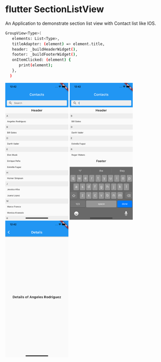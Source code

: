 # flutter SectionListView

An Application to demonstrate section list view with Contact list like IOS.
```bash
GroupView<Type>(
   elements: List<Type>,
   titleAdapter: (element) => element.title,
   header: _buildHeaderWidget(),
   footer: _buildFooterWidget(),
   onItemClicked: (element) {
      print(element);
   },
  )
```

<img src="https://github.com/ayushj9716/flutter_section_list_view/blob/main/ScreenShots1.png" width="200" />
<img src="https://github.com/ayushj9716/flutter_section_list_view/blob/main/ScreenShots2.png" width="200" />
<img src="https://github.com/ayushj9716/flutter_section_list_view/blob/main/ScreenShots3.png" width="200" />

